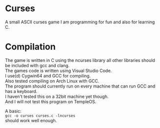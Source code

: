 # Curses
A small ASCII curses game I am programming for fun and also for learning C.

# Compilation
The game is written in C using the ncurses library all other
libraries should be included with gcc and clang.
<br>The games code is written using Visual Studio Code.
<br>I use(d) Cygwin64 and GCC for compiling.
<br>Also tested compiling on Arch Linux with GCC.
<br>The program should currently run on every machine that can run GCC and has a keyboard.
<br>I haven't tested this on a 32bit machine yet though.
<br>And I will not test this program on TempleOS.

A basic:
<br><code>gcc -o curses curses.c -lncurses</code>
<br>should work well enough.
